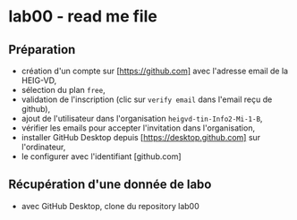 # lab00 - read me file

## Préparation
- création d'un compte sur [https://github.com] avec l'adresse email de la HEIG-VD,
- sélection du plan `free`, 
- validation de l'inscription (clic sur `verify email` dans l'email reçu de github),
- ajout de l'utilisateur dans l'organisation `heigvd-tin-Info2-Mi-1-B`,
- vérifier les emails pour accepter l'invitation dans l'organisation,
- installer GitHub Desktop depuis [https://desktop.github.com] sur l'ordinateur,
- le configurer avec l'identifiant [github.com] 

## Récupération d'une donnée de labo
- avec GitHub Desktop, clone du repository lab00
